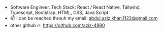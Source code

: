 
- Software Engineer. Tech Stack: React / React Native, Tailwind, Typescript, Bootstrap, HTML, CSS, Java Script
- 📫 I can be reached throuh my email: abdul.aziz.khan.1122@gmail.com
- other github 🔥: https://github.com/aziz-4980

<!---
aziz4980/aziz4980 is a ✨ special ✨ repository because its `README.md` (this file) appears on your GitHub profile.
You can click the Preview link to take a look at your changes.
--->
